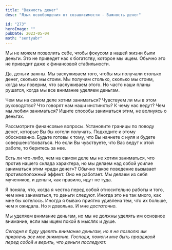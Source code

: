 ```yaml
---
title: "Важность денег"
desc: "Язык освобождения от созависимости - Важность денег"

id: "273"
heroImage: ""
pubDate: 2023-05-04
moth: "sentyabr"
---
```


Мы не можем позволить себе, чтобы фокусом в нашей жизни были деньги. Это не
приведет нас к богатству, которое мы ищем. Обычно это не приводит даже к
финансовой стабильности.

Да, деньги важны. Мы заслуживаем того, чтобы мы получали столько денег,
сколько мы стоим. Мы получим столько, сколько мы стоим, когда мы поверим, что
заслуживаем этого. Но часто наши планы рушатся, когда мы все внимание уделяем
деньгам.

Чем мы на самом деле хотим заниматься? Чувствуем ли мы в этом руководство? Что
говорят нам наши инстинкты? К чему нас ведут? Чем мы любим заниматься? Ищите
способы заниматься этим, не волнуясь о деньгах.

Рассмотрите финансовые вопросы. Установите границы по поводу денег, которые Вы
бы хотели получать. Подходите к этому обоснованно. Будьте готовы к тому, что
Вы начнете с нуля и будете совершенствоваться. Но если Вы чувствуете, что Вас
ведут к этой работе, то беритесь за нее.

Есть ли что-либо, чем на самом деле мы не хотим заниматься, что против нашего
склада характера, но мы делаем над собой усилие заниматься этим «ради денег»?
Обычно такое поведение вызывает противоположный эффект. Оно не работает. Мы
делаем из себя мучеников, и деньги, как правило, идут не туда.

Я поняла, что, когда я честна перед собой относительно работы и того, чем мне
заниматься, то деньги следуют. Иногда это не так много, как мне бы хотелось.
Иногда я бываю приятно удивлена тем, что их больше, чем я ожидала. Но я
довольна. И мне _достаточно._

Мы уделяем внимание деньгам, но мы не должны уделять им основное внимание,
если мы ищем покой в мыслях и душе.

_Сегодня_ _я_ _буду_ _уделять_ _внимание_ _деньгам,_ _но_ _я_ _не_ _позволю_
_им_ _привлечь_ _все_ _мое_ _внимание._ _Господи,_ _помоги_ _мне_ _быть_
_правдивой_ _перед_ _собой_ _и_ _верить,_ _что_ _деньги_ _последуют._

